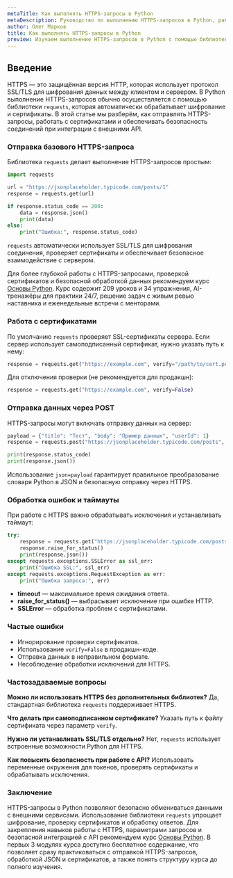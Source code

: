 ```yaml
---
metaTitle: Как выполнять HTTPS-запросы в Python
metaDescription: Руководство по выполнению HTTPS-запросов в Python, работа с библиотекой requests, обработка ответов и защита соединения через SSL/TLS.
author: Олег Марков
title: Как выполнять HTTPS-запросы в Python
preview: Изучаем выполнение HTTPS-запросов в Python с помощью библиотеки requests, обработку ответов и работу с защищёнными соединениями.
---
```


## Введение

HTTPS — это защищённая версия HTTP, которая использует протокол SSL/TLS для шифрования данных между клиентом и сервером. В Python выполнение HTTPS-запросов обычно осуществляется с помощью библиотеки `requests`, которая автоматически обрабатывает шифрование и сертификаты.
В этой статье мы разберём, как отправлять HTTPS-запросы, работать с сертификатами и обеспечивать безопасность соединений при интеграции с внешними API.

### Отправка базового HTTPS-запроса

Библиотека `requests` делает выполнение HTTPS-запросов простым:

```python
import requests

url = "https://jsonplaceholder.typicode.com/posts/1"
response = requests.get(url)

if response.status_code == 200:
    data = response.json()
    print(data)
else:
    print("Ошибка:", response.status_code)
```

`requests` автоматически использует SSL/TLS для шифрования соединения, проверяет сертификаты и обеспечивает безопасное взаимодействие с сервером.

Для более глубокой работы с HTTPS-запросами, проверкой сертификатов и безопасной обработкой данных рекомендуем курс [Основы Python](https://purpleschool.ru/course/python-basics?utm_source=knowledgebase&utm_medium=article&utm_campaign=Kak_vypolnyat_HTTPS-zaprosy_v_Python).
Курс содержит 209 уроков и 34 упражнения, AI-тренажёры для практики 24/7, решение задач с живым ревью наставника и еженедельные встречи с менторами.

### Работа с сертификатами

По умолчанию `requests` проверяет SSL-сертификаты сервера. Если сервер использует самоподписанный сертификат, нужно указать путь к нему:

```python
response = requests.get("https://example.com", verify="/path/to/cert.pem")
```

Для отключения проверки (не рекомендуется для продакшн):

```python
response = requests.get("https://example.com", verify=False)
```

### Отправка данных через POST

HTTPS-запросы могут включать отправку данных на сервер:

```python
payload = {"title": "Тест", "body": "Пример данных", "userId": 1}
response = requests.post("https://jsonplaceholder.typicode.com/posts", json=payload)

print(response.status_code)
print(response.json())
```

Использование `json=payload` гарантирует правильное преобразование словаря Python в JSON и безопасную отправку через HTTPS.

### Обработка ошибок и таймауты

При работе с HTTPS важно обрабатывать исключения и устанавливать таймаут:

```python
try:
    response = requests.get("https://jsonplaceholder.typicode.com/posts", timeout=5)
    response.raise_for_status()
    print(response.json())
except requests.exceptions.SSLError as ssl_err:
    print("Ошибка SSL:", ssl_err)
except requests.exceptions.RequestException as err:
    print("Ошибка запроса:", err)
```

* **timeout** — максимальное время ожидания ответа.
* **raise_for_status()** — выбрасывает исключение при ошибке HTTP.
* **SSLError** — обработка проблем с сертификатами.

### Частые ошибки

* Игнорирование проверки сертификатов.
* Использование `verify=False` в продакшн-коде.
* Отправка данных в неправильном формате.
* Несоблюдение обработки исключений для HTTPS.

### Частозадаваемые вопросы

**Можно ли использовать HTTPS без дополнительных библиотек?**
Да, стандартная библиотека `requests` поддерживает HTTPS.

**Что делать при самоподписанном сертификате?**
Указать путь к файлу сертификата через параметр `verify`.

**Нужно ли устанавливать SSL/TLS отдельно?**
Нет, `requests` использует встроенные возможности Python для HTTPS.

**Как повысить безопасность при работе с API?**
Использовать переменные окружения для токенов, проверять сертификаты и обрабатывать исключения.

### Заключение

HTTPS-запросы в Python позволяют безопасно обмениваться данными с внешними сервисами. Использование библиотеки `requests` упрощает шифрование, проверку сертификатов и обработку ответов.
Для закрепления навыков работы с HTTPS, параметрами запросов и безопасной интеграцией с API рекомендуем курс [Основы Python](https://purpleschool.ru/course/python-basics?utm_source=knowledgebase&utm_medium=article&utm_campaign=Kak_vypolnyat_HTTPS-zaprosy_v_Python).
В первых 3 модулях курса доступно бесплатное содержание, что позволяет сразу практиковаться с отправкой HTTPS-запросов, обработкой JSON и сертификатов, а также понять структуру курса до полного изучения.
